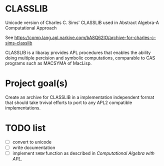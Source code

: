 # CLASSLIB
Unicode version of  Charles C. Sims' CLASSLIB used in Abstract Algebra-A Computational Approach

See https://comp.lang.apl.narkive.com/bA8Q62IO/archive-for-charles-c-sims-classlib

CLASSLIB is a libaray provides APL procedures that enables the ability doing
multiple percision and symbolic computations, comparable to CAS programs such
as MACSYMA of MacLisp.

# Project goal(s)
Create an archive for CLASSLIB in a implementation independent format that should
take trvival efforts to port to any APL2 compatible implementations.

# TODO list

- [ ] convert to unicode
- [ ] write documentation
- [ ] implement `SHOW` function as described in *Computational Algebra with APL*.
